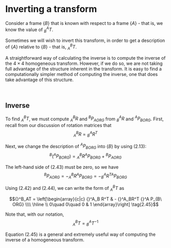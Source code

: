 &emsp;
# Inverting a transform

Consider a frame $\{B\}$ that is known with respect to a frame $\{A\}$ - that is, we know the value of ${ }_B^A T$. 


Sometimes we will wish to invert this transform, in order to get a description of $\{A\}$ relative to $\{B\}$ - that is, ${ }_A^B T$. 

A straightforward way of calculating the inverse is to compute the inverse of the $4 \times 4$ homogeneous transform. However, if we do so, we are not taking full advantage of the structure inherent in the transform. It is easy to find a computationally simpler method of computing the inverse, one that does take advantage of this structure.

&emsp;
## Inverse
To find ${ }_A^B T$, we must compute ${ }_A^B R$ and ${ }^B P_{A O R G}$ from ${ }_B^A R$ and ${ }^A P_{B O R G}$. First, recall from our discussion of rotation matrices that
$${ }_A^B R={ }_B^A R^T \tag{2.42}$$

Next, we change the description of ${ }^A P_{B O R G}$ into $\{B\}$ by using (2.13):
$${ }^B\left({ }^A P_{B O R G}\right)={ }_A^B R{ }^A P_{B O R G}+{ }^B P_{A O R G} \tag{2.43}$$


The left-hand side of (2.43) must be zero, so we have
$${ }^B P_{A O R G}=-{ }_A^B R^A P_{B O R G}=-{ }_B^A R^{T A} P_{B O R G} \tag{2.44}$$

Using $(2.42)$ and $(2.44)$, we can write the form of ${ }_A^B T$ as

$${}^B_AT = \left[\begin{array}{c|c}
{}^A_B R^T & - {}^A_BR^T {}^A P_{B\ ORG} \\\\ \hline \\
0\quad 0\quad 0 & 1
\end{array}\right] \tag{2.45}$$

Note that, with our notation,
$${ }_A^B T={ }_B^A T^{-1} $$

Equation $(2.45)$ is a general and extremely useful way of computing the inverse of a homogeneous transform.